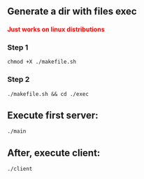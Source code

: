 ## Generate a dir with files exec

<h4 style="color: red;">Just works on linux distributions</h4>

### Step 1
```
chmod +X ./makefile.sh
```

### Step 2
```
./makefile.sh && cd ./exec
```

## Execute first server:

```
./main
```

## After, execute client:

```
./client
```
